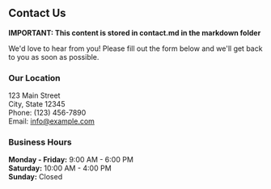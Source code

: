 ## Contact Us

 **IMPORTANT: This content is stored in contact.md in the markdown folder**

We'd love to hear from you! Please fill out the form below and we'll get back to you as soon as possible.


### Our Location

123 Main Street  
City, State 12345  
Phone: (123) 456-7890  
Email: info@example.com

### Business Hours

**Monday - Friday:** 9:00 AM - 6:00 PM  
**Saturday:** 10:00 AM - 4:00 PM  
**Sunday:** Closed
